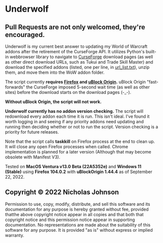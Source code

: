 # Underwolf

## Pull Requests are not only welcomed, they're encouraged.

Underwolf is my current best answer to updating my World of Warcraft addons after the retirement of the CurseForge API. It utilizes Python's built-in webbrowser library to navigate to [CurseForge](https://www.curseforge.com/) download pages (as well as other direct download URLs, such as Tukui and Trade Skill Master) and download the specified addons (listed, one per line, in [url_list.txt](https://github.com/Lesona-Systems/Underwolf/blob/main/url_list.txt)), unzip them, and move them into the WoW addon folder.

The script currently **requires [Firefox](https://www.mozilla.org/en-US/firefox/new/) and [uBlock Origin](https://addons.mozilla.org/en-US/firefox/addon/ublock-origin/).** uBlock Origin "fast-forwards" the CurseForge imposed 5-second wait time (as well as other sites) before the download starts on the download pages (-_-). 

**Without uBlock Origin, the script will not work.**

**Underwolf currently has no addon version checking.** The script will redownload every addon each time it is run. This isn't ideal. I've found it worth logging in and seeing if any priority addons need updating and running then deciding whether or not to run the script. Version checking is a priority for future releases. 

Note that the script calls **taskkill** on Firefox process at the end to clean up. It will close any open Firefox processes when called. Chrome implementation is planned for a later version (Although that may become obsolete with Manifest V3).

Tested on **MacOS Ventura v13.0 Beta (22A5352e)** and **Windows 11 (Stable)** using **Firefox 104.0.2** with **uBlockOrigin 1.44.4** as of September 22, 2022. 

## Copyright © 2022 Nicholas Johnson

Permission to use, copy, modify, distribute, and sell this software and its documentation for any purpose is hereby granted without fee, provided thatthe above copyright notice appear in all copies and that both that copyright notice and this permission notice appear in supporting documentation. No representations are made about the suitability of this software for any purpose.  It is provided "as is" without express or implied warranty.
